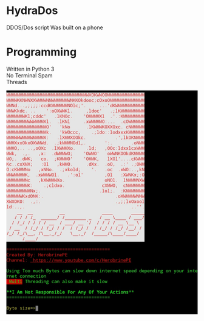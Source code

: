 # HydraDos
DDOS/Dos script Was built on a phone 
# Programming
Written in Python 3<br />
No Terminal Spam<br />
Threads

![Hydra Terminal](https://github.com/HerobrinePE/HydraDos/blob/main/20201028_090827.jpg)
